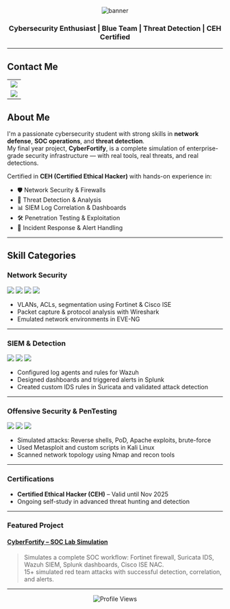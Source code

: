 <p align="center">
  <img src="https://capsule-render.vercel.app/api?type=waving&color=0e75b6&height=180&section=header&text=Haris%20Dawood&fontSize=40&fontColor=ffffff&animation=fadeIn" alt="banner"/>
</p>

<h3 align="center">Cybersecurity Enthusiast | Blue Team | Threat Detection | CEH Certified</h3>

---

## Contact Me

<table>
  <tr>
    <td>
      <a href="mailto:harisdawoodofficial@gmail.com">
        <img src="https://img.shields.io/badge/harisdawoodofficial@gmail.com-D14836?style=for-the-badge&logo=gmail&logoColor=white" />
      </a>
    </td>
  </tr>
  <tr>
    <td>
      <a href="https://www.linkedin.com/in/haris-dawood-b69195282" target="_blank">
        <img src="https://img.shields.io/badge/LinkedIn-0077B5?style=for-the-badge&logo=linkedin&logoColor=white" />
      </a>
    </td>
  </tr>
</table>


##  About Me

I'm a passionate cybersecurity student with strong skills in **network defense**, **SOC operations**, and **threat detection**.  
My final year project, **CyberFortify**, is a complete simulation of enterprise-grade security infrastructure — with real tools, real threats, and real detections.

Certified in **CEH (Certified Ethical Hacker)** with hands-on experience in:

- 🛡️ Network Security & Firewalls  
- 🧠 Threat Detection & Analysis  
- 📊 SIEM Log Correlation & Dashboards  
- 🛠 Penetration Testing & Exploitation  
- 🔎 Incident Response & Alert Handling  

---

##  Skill Categories

###  Network Security

<p>
  <img src="https://img.shields.io/badge/Fortinet-FC0000?style=for-the-badge&logo=fortinet&logoColor=white" />
  <img src="https://img.shields.io/badge/Wireshark-1679A7?style=for-the-badge&logo=wireshark&logoColor=white" />
  <img src="https://img.shields.io/badge/Cisco%20ISE-1A1F71?style=for-the-badge&logo=cisco&logoColor=white" />
  <img src="https://img.shields.io/badge/EVE--NG-000000?style=for-the-badge&logoColor=white" />
</p>

- VLANs, ACLs, segmentation using Fortinet & Cisco ISE  
- Packet capture & protocol analysis with Wireshark  
- Emulated network environments in EVE-NG  

---

###  SIEM & Detection

<p>
  <img src="https://img.shields.io/badge/Wazuh-005F9E?style=for-the-badge&logo=wazuh&logoColor=white" />
  <img src="https://img.shields.io/badge/Splunk-000000?style=for-the-badge&logo=splunk&logoColor=white" />
  <img src="https://img.shields.io/badge/Suricata-FF9933?style=for-the-badge&logo=suricata&logoColor=white" />
</p>

- Configured log agents and rules for Wazuh  
- Designed dashboards and triggered alerts in Splunk  
- Created custom IDS rules in Suricata and validated attack detection  

---

###  Offensive Security & PenTesting

<p>
  <img src="https://img.shields.io/badge/Kali%20Linux-557C94?style=for-the-badge&logo=kalilinux&logoColor=white" />
  <img src="https://img.shields.io/badge/Metasploit-2E2E2E?style=for-the-badge&logo=metasploit&logoColor=white" />
  <img src="https://img.shields.io/badge/Nmap-4A8BB1?style=for-the-badge&logo=nmap&logoColor=white" />
</p>

- Simulated attacks: Reverse shells, PoD, Apache exploits, brute-force  
- Used Metasploit and custom scripts in Kali Linux  
- Scanned network topology using Nmap and recon tools  

---

###  Certifications

-  **Certified Ethical Hacker (CEH)** – Valid until Nov 2025  
-  Ongoing self-study in advanced threat hunting and detection  

---

###  Featured Project

####  [CyberFortify – SOC Lab Simulation](https://github.com/Haris-Rx/CyberFortify-Fyp)
> Simulates a complete SOC workflow: Fortinet firewall, Suricata IDS, Wazuh SIEM, Splunk dashboards, Cisco ISE NAC.  
> 15+ simulated red team attacks with successful detection, correlation, and alerts.

---

<p align="center">
  <img src="https://komarev.com/ghpvc/?username=Haris-Rx&label=Profile+Views&color=0e75b6&style=flat" alt="Profile Views" />
</p>
